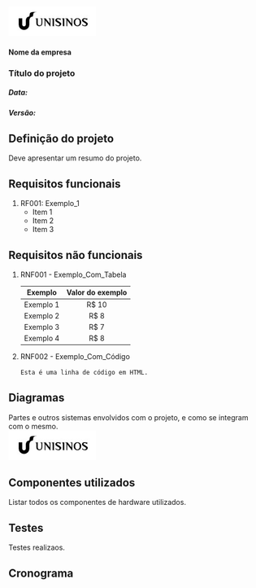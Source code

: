 ![Logo da empresa](https://github.com/douglas-hartmann/unisinos/blob/master/images/logo-empresa.jpg)
#### Nome da empresa
### Título do projeto
##### Data: 
##### Versão:


## Definição do projeto
Deve apresentar um resumo do projeto. 

## Requisitos funcionais
1. RF001: Exemplo_1
   * Item 1
   * Item 2
   * Item 3

## Requisitos não funcionais

1. RNF001 - Exemplo_Com_Tabela

	Exemplo   | Valor do exemplo
	:---------: | :------:
	Exemplo 1 | R$ 10
	Exemplo 2 | R$ 8
	Exemplo 3 | R$ 7
	Exemplo 4 | R$ 8

2. RNF002 - Exemplo_Com_Código

	~~~html
	Esta é uma linha de código em HTML.
	~~~


## Diagramas
Partes e outros sistemas envolvidos com o projeto, e como se integram com o mesmo.  
![nome_opcional](https://github.com/douglas-hartmann/unisinos/blob/master/images/logo-empresa.jpg)

## Componentes utilizados 
Listar todos os componentes de hardware utilizados.

## Testes
Testes realizaos. 

## Cronograma


